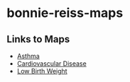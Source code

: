 # bonnie-reiss-maps

## Links to Maps

- [Asthma](./san_diego_patient_asthma_map_with_hospitals_and_clinics.html) 
- [Cardiovascular Disease](./san_diego_patient_cardiovascular_disease_map_with_hospitals_and_clinics.html)
- [Low Birth Weight](./san_diego_patient_low_birth_weight_map_with_hospitals_and_clinics.html)
